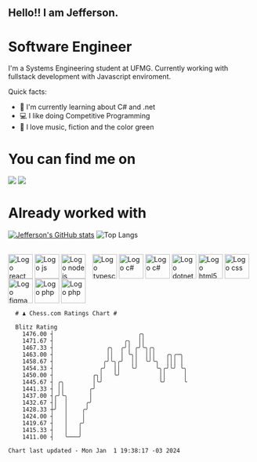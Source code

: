 ## Hello!! I am Jefferson.
# Software Engineer
I'm a Systems Engineering student at UFMG. Currently working with fullstack development with Javascript enviroment.

<div>
Quick facts:
  <ul>
<li>🚀 I'm currently learning about C# and .net</li>
<li>💻 I like doing Competitive Programming</li>
<li>💚 I love music, fiction and the color green</li>
    </ul>
</div>

# You can find me on
<div>
  <a href="https://www.linkedin.com/in/jefferson-souuza" target="_blank"><img src="https://img.shields.io/badge/-LinkedIn-%230077B5?style=for-the-badge&logo=linkedin&logoColor=white" target="_blank"></a> 
  <a href="https://instagram.com/jeffpsou" target="_blank"><img src="https://img.shields.io/badge/-Instagram-%23E4405F?style=for-the-badge&logo=instagram&logoColor=white" target="_blank"></a>
</div>

# Already worked with
[![Jefferson's GitHub stats](https://github-readme-stats.vercel.app/api?username=jefferson13t&show_icons=true&theme=gotham&rank_icon=github&layout=compact)](https://github.com/anuraghazra/github-readme-stats)
![Top Langs](https://github-readme-stats.vercel.app/api/top-langs/?username=jefferson13t&size_weight=0.5&count_weight=0.5&theme=gotham&layout=compact)

<div style="display: inline_block"><br>
  <img alt="Logo react" align="center" style="height:50px" src="https://cdn.jsdelivr.net/gh/devicons/devicon/icons/react/react-original.svg" />
  <img alt="Logo js" align="center" style="height:50px" src="https://cdn.jsdelivr.net/gh/devicons/devicon/icons/javascript/javascript-original.svg" />
  <img alt="Logo node js" align="center" style="height:50px; margin-right: 10px" src="https://cdn.jsdelivr.net/gh/devicons/devicon/icons/nodejs/nodejs-original.svg" />
  <img alt="Logo typescript" align="center" style="height:50px" src="https://cdn.jsdelivr.net/gh/devicons/devicon/icons/typescript/typescript-original.svg" />
  <img alt="Logo c#" align="center" style="height:50px" src="https://cdn.jsdelivr.net/gh/devicons/devicon/icons/graphql/graphql-plain.svg" />
  <img alt="Logo c#" align="center" style="height:50px" src="https://cdn.jsdelivr.net/gh/devicons/devicon/icons/csharp/csharp-original.svg" />
  <img alt="Logo dotnet" align="center" style="height:50px" src="https://cdn.jsdelivr.net/gh/devicons/devicon/icons/dotnetcore/dotnetcore-original.svg" />
  <img alt="Logo html5" align="center" style="height:50px" src="https://cdn.jsdelivr.net/gh/devicons/devicon/icons/html5/html5-original.svg" />
  <img alt="Logo css" align="center" style="height:50px" src="https://cdn.jsdelivr.net/gh/devicons/devicon/icons/css3/css3-original.svg" />
  <img alt="Logo figma" align="center" style="height:50px" src="https://cdn.jsdelivr.net/gh/devicons/devicon/icons/figma/figma-original.svg" />
  <img alt="Logo php" align="center" style="height:50px" src="https://cdn.jsdelivr.net/gh/devicons/devicon/icons/cplusplus/cplusplus-original.svg" />
  <img alt="Logo php" align="center" style="height:50px" src="https://cdn.jsdelivr.net/gh/devicons/devicon/icons/php/php-original.svg" />
</div>

```
  # ♟︎ Chess.com Ratings Chart #
  
  Blitz Rating
    1476.00 ┤                        ╭╮             
    1471.67 ┤                    ╭╮  ││             
    1467.33 ┤               ╭╮  ╭╯│ ╭╯╰╮╭╮          
    1463.00 ┤               ││  │ ╰╮│  │││   ╭╮╭─╮  
    1458.67 ┤              ╭╯╰╮╭╯  ││  ╰╯╰╮  │││ │  
    1454.33 ┤             ╭╯  ││   ╰╯     ╰╮╭╯╰╯ ╰╮ 
    1450.00 ┤           ╭╮│   ╰╯           ││     │ 
    1445.67 ┤ ╭╮        │╰╯                ╰╯     ╰ 
    1441.33 ┤ ││       ╭╯                           
    1437.00 ┤╭╯╰╮      │                            
    1432.67 ┤│  │     ╭╯                            
    1428.33 ┼╯  │    ╭╯                             
    1424.00 ┤   │    │                              
    1419.67 ┤   │   ╭╯                              
    1415.33 ┤   │   │                               
    1411.00 ┤   ╰───╯                               

Chart last updated - Mon Jan  1 19:38:17 -03 2024  
  ```
